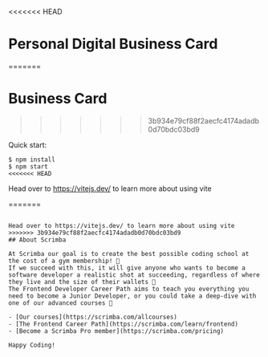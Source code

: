 <<<<<<< HEAD
# Personal Digital Business Card
=======
# Business Card
>>>>>>> 3b934e79cf88f2aecfc4174adadb0d70bdc03bd9

Quick start:

```
$ npm install
$ npm start
<<<<<<< HEAD
```

Head over to https://vitejs.dev/ to learn more about using vite

=======
````

Head over to https://vitejs.dev/ to learn more about using vite
>>>>>>> 3b934e79cf88f2aecfc4174adadb0d70bdc03bd9
## About Scrimba

At Scrimba our goal is to create the best possible coding school at the cost of a gym membership! 💜
If we succeed with this, it will give anyone who wants to become a software developer a realistic shot at succeeding, regardless of where they live and the size of their wallets 🎉
The Frontend Developer Career Path aims to teach you everything you need to become a Junior Developer, or you could take a deep-dive with one of our advanced courses 🚀

- [Our courses](https://scrimba.com/allcourses)
- [The Frontend Career Path](https://scrimba.com/learn/frontend)
- [Become a Scrimba Pro member](https://scrimba.com/pricing)

Happy Coding!
